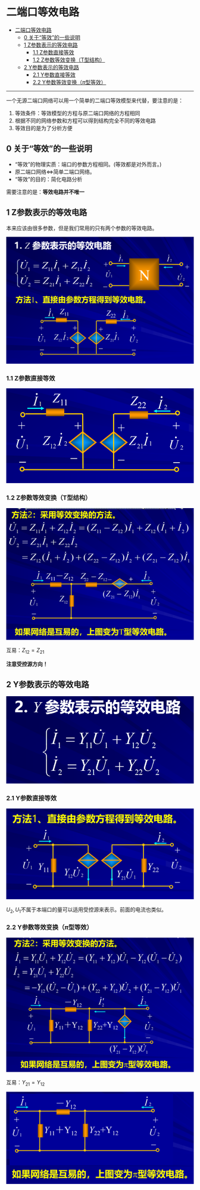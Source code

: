 # 二端口等效电路 



<!-- @import "[TOC]" {cmd="toc" depthFrom=1 depthTo=6 orderedList=false} -->

<!-- code_chunk_output -->

- [二端口等效电路](#二端口等效电路)
  - [0 关于“等效”的一些说明](#0-关于等效的一些说明)
  - [1 Z参数表示的等效电路](#1-z参数表示的等效电路)
    - [1.1 Z参数直接等效](#11-z参数直接等效)
    - [1.2 Z参数等效变换（T型结构）](#12-z参数等效变换t型结构)
  - [2 Y参数表示的等效电路](#2-y参数表示的等效电路)
    - [2.1 Y参数直接等效](#21-y参数直接等效)
    - [2.2 Y参数等效变换（$\pi$型等效）](#22-y参数等效变换pi型等效)

<!-- /code_chunk_output -->


---

一个无源二端口网络可以用一个简单的二端口等效模型来代替，要注意的是：
1. 等效条件：等效模型的方程与原二端口网络的方程相同
2. 根据不同的网络参数和方程可以得到结构完全不同的等效电路
3. 等效目的是为了分析方便

## 0 关于“等效”的一些说明  

- “等效”的物理实质：端口的参数方程相同。(等效都是对外而言。)
- 原二端口网络$\Leftrightarrow$简单二端口网络。
- “等效”的目的：简化电路分析


需要注意的是：**等效电路并不唯一**


## 1 Z参数表示的等效电路  

本来应该由很多参数，但是我们常用的只有两个参数的等效电路。

![Alt text](image-45.png)

### 1.1 Z参数直接等效

![Alt text](image-46.png)

### 1.2 Z参数等效变换（T型结构）   

![Alt text](image-47.png)

互易：$Z_{12} = Z_{21}$

**注意受控源方向！**


## 2 Y参数表示的等效电路  

![Alt text](image-48.png)

### 2.1 Y参数直接等效 

![Alt text](image-49.png)

$U_2,U_1$不属于本端口的量可以适用受控源来表示。前面的电流也类似。

### 2.2 Y参数等效变换（$\pi$型等效）

![Alt text](image-51.png)

互易：$Y_{21} = Y_{12}$

![Alt text](image-52.png)

